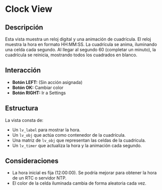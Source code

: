 # Clock View

## Descripción

Esta vista muestra un reloj digital y una animación de cuadrícula. El reloj muestra la hora en formato HH:MM:SS.  La cuadrícula se anima, iluminando una celda cada segundo. Al llegar al segundo 60 (completar un minuto), la cuadrícula se reinicia, mostrando todos los cuadrados en blanco.

## Interacción

* **Botón LEFT:** (Sin acción asignada)
* **Botón OK:** Cambiar color
* **Botón RIGHT:** Ir a Settings

## Estructura

La vista consta de:

*   Un `lv_label` para mostrar la hora.
*   Un `lv_obj` que actúa como contenedor de la cuadrícula.
*   Una matriz de `lv_obj` que representan las celdas de la cuadrícula.
*   Un `lv_timer` que actualiza la hora y la animación cada segundo.

## Consideraciones

*   La hora inicial es fija (12:00:00).  Se podría mejorar para obtener la hora de un RTC o servidor NTP.
* El color de la celda iluminada cambia de forma aleatoria cada vez.